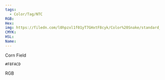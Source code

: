 ```yaml
---
tags:
  - Color/Tag/NTC
RGB:
Hex:
img: https://filedn.com/l0hpzxl1f01yT7GHxtF8cyk/Color%20Snake/standard_csv_to_svg//F8FACD.svg
CMYK:
HSL:
Name:
---
```

Corn Field
```palette
#F8FACD
```
RGB
